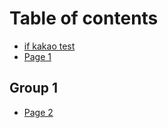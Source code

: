 # Table of contents

* [if kakao test](README.md)
* [Page 1](page-1.md)

## Group 1

* [Page 2](group-1/page-2.md)
